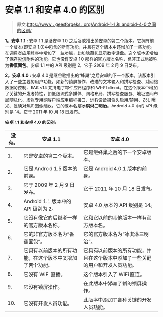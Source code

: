 # 安卓 1.1 和安卓 4.0 的区别

> 原文:[https://www . geesforgeks . org/Android-1-1 和 android-4-0 之间的区别/](https://www.geeksforgeeks.org/difference-between-android-1-1-and-android-4-0/)

**1。安卓 1.1 :**
安卓 1.1 是继安卓 1.0 之后谷歌推出的[安卓](https://www.geeksforgeeks.org/introduction-to-android-development/)的第二个版本。它拥有前一个版本(即安卓 1.0)中包含的所有功能，并且在这个版本中还增加了一些功能。在调用者应用程序中增加了一些功能，比如隐藏和显示数字键盘。这个版本还增加了保存[彩信](https://www.geeksforgeeks.org/what-is-mmsmultimedia-messaging-service/)附件的功能。它也没有安卓 1.0 那样的官方版本名称，但非正式地被称为**香蕉面包**。安卓 1.1 中的 API 级别是 2。它于 2009 年 2 月 9 日发布。

**2。安卓 4.0 :**
安卓 4.0 是继谷歌推出的“蜂巢”之后安卓的下一个版本。该版本引入了一些主要的用户功能，如新的锁屏操作、改进的文本输入和拼写检查、对网络数据的控制、EAS v14 支持电子邮件应用程序和 WI-FI direct。在这个版本中增加了关键的开发者特性，如低级流式多媒体、网格布局、拼写检查服务、地址空间布局随机化、虚拟专用网客户端应用编程接口、远程设备摄像头启用/禁用、ZSL 曝光、连续对焦和图像缩放。它的版本名是**冰淇淋三明治**。Android 4.0 中的 API 级别是 14。它于 2011 年 10 月 18 日发布。

**安卓 1.1 和安卓 4.0 的区别:**

<center>

| 没有。 | 安卓 1.1 | 安卓 4.0 |
| --- | --- | --- |
| 1. | 它是安卓的第二个版本。 | 它是继蜂巢之后的下一个安卓版本。 |
| 2. | 它是 Android 1.5 版本的前身。 | 它是 Android 4.0.1 版本的前身。 |
| 3. | 它于 2009 年 2 月 9 日发布。 | 它于 2011 年 10 月 18 日发布。 |
| 4. | Android 1.1 版本中的 API 级别为 2。 | 安卓 4.0 版本的 API 级别是 14。 |
| 5. | 它没有像它的后继者一样的官方版本名称。 | 它和它以前的其他版本一样有官方版本名。 |
| 6. | 它的非官方版本名为“香蕉面包”。 | 它的官方版本名为“冰淇淋三明治”。 |
| 7. | 它具有以前版本的所有功能，在这个版本中又增加了两个功能。 | 它具有以前版本的所有功能，并且在这个版本中添加了一些关键的用户和开发人员功能。 |
| 8. | 它没有 WiFi 直播。 | 这个版本引入了 WiFi 直连。 |
| 9. | 它没有锁屏操作。 | 在此版本中添加了新的锁屏操作。 |
| 10. | 它没有开发人员功能。 | 此版本中添加了各种关键的开发人员功能。 |

</center>